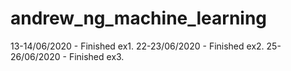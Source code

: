 # andrew_ng_machine_learning

13-14/06/2020 - Finished ex1. 
22-23/06/2020 - Finished ex2.
25-26/06/2020 - Finished ex3.